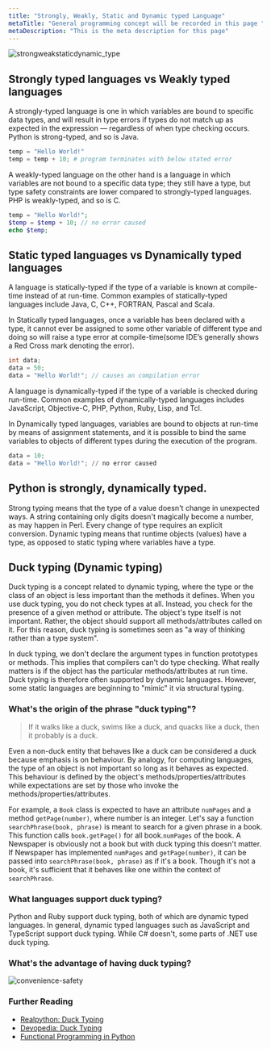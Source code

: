 ```yaml
---
title: "Strongly, Weakly, Static and Dynamic typed Language"
metaTitle: "General programming concept will be recorded in this page "
metaDescription: "This is the meta description for this page"
---
```


![strongweakstaticdynamic_type](/img/software-development/programming/strongweakstaticdynamic_type.png)

## Strongly typed languages vs Weakly typed languages
A strongly-typed language is one in which variables are bound to specific data types, and will result in type errors if types do not match up as expected in the expression — regardless of when type checking occurs. Python is strong-typed, and so is Java.
```python
temp = "Hello World!"
temp = temp + 10; # program terminates with below stated error
```

A weakly-typed language on the other hand is a language in which variables are not bound to a specific data type; they still have a type, but type safety constraints are lower compared to strongly-typed languages. PHP is weakly-typed, and so is C.
```php
temp = "Hello World!";
$temp = $temp + 10; // no error caused
echo $temp;
```

## Static typed languages vs Dynamically typed languages 
A language is statically-typed if the type of a variable is known at compile-time instead of at run-time. Common examples of statically-typed languages include Java, C, C++, FORTRAN, Pascal and Scala.

In Statically typed languages, once a variable has been declared with a type, it cannot ever be assigned to some other variable of different type and doing so will raise a type error at compile-time(some IDE’s generally shows a Red Cross mark denoting the error).

```java
int data;
data = 50;
data = "Hello World!"; // causes an compilation error
```

A language is dynamically-typed if the type of a variable is checked during run-time. Common examples of dynamically-typed languages includes JavaScript, Objective-C, PHP, Python, Ruby, Lisp, and Tcl.

In Dynamically typed languages, variables are bound to objects at run-time by means of assignment statements, and it is possible to bind the same variables to objects of different types during the execution of the program.
```python
data = 10;
data = "Hello World!"; // no error caused
```

## Python is strongly, dynamically typed.

Strong typing means that the type of a value doesn't change in unexpected ways. A string containing only digits doesn't magically become a number, as may happen in Perl. Every change of type requires an explicit conversion.
Dynamic typing means that runtime objects (values) have a type, as opposed to static typing where variables have a type.



## Duck typing (Dynamic typing)

Duck typing is a concept related to dynamic typing, where the type or the class of an object is less important than the methods it defines. When you use duck typing, you do not check types at all. Instead, you check for the presence of a given method or attribute. The object's type itself is not important. Rather, the object should support all methods/attributes called on it. For this reason, duck typing is sometimes seen as "a way of thinking rather than a type system".

In duck typing, we don't declare the argument types in function prototypes or methods. This implies that compilers can't do type checking. What really matters is if the object has the particular methods/attributes at run time. Duck typing is therefore often supported by dynamic languages. However, some static languages are beginning to "mimic" it via structural typing.


### What's the origin of the phrase "duck typing"?

> If it walks like a duck, swims like a duck, and quacks like a duck, then it probably is a duck.

Even a non-duck entity that behaves like a duck can be considered a duck because emphasis is on behaviour. By analogy, for computing languages, the type of an object is not important so long as it behaves as expected. This behaviour is defined by the object's methods/properties/attributes while expectations are set by those who invoke the methods/properties/attributes.

For example, a `Book` class is expected to have an attribute `numPages` and a method `getPage(number)`, where number is an integer. Let's say a function `searchPhrase(book, phrase)` is meant to search for a given phrase in a book. This function calls `book.getPage()` for all book.`numPages` of the book. A Newspaper is obviously not a book but with duck typing this doesn't matter. If Newspaper has implemented `numPages` and `getPage(number)`, it can be passed into `searchPhrase(book, phrase)` as if it's a book. Though it's not a book, it's sufficient that it behaves like one within the context of `searchPhrase`.

### What languages support duck typing?
Python and Ruby support duck typing, both of which are dynamic typed languages. In general, dynamic typed languages such as JavaScript and TypeScript support duck typing. While C# doesn't, some parts of .NET use duck typing.

### What's the advantage of having duck typing?
![convenience-safety](/img/software-development/programming/convenience-safety.png)


### Further Reading
- [Realpython: Duck Typing](https://realpython.com/lessons/duck-typing/#:~:text=Duck%20typing%20is%20a%20concept,a%20given%20method%20or%20attribute.) 
- [Devopedia: Duck Typing](https://devopedia.org/duck-typing) 
- [Functional Programming in Python](https://stackabuse.com/functional-programming-in-python/)
